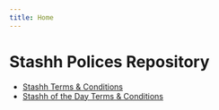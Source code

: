 ```yaml
---
title: Home
---
```


# Stashh Polices Repository

- [Stashh Terms & Conditions](./terms.md)
- [Stashh of the Day Terms & Conditions](./stashh-of-the-day.md)
